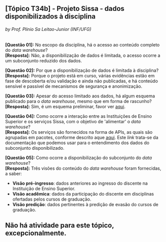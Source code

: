 ## [Tópico T34b] - Projeto Sissa - dados disponibilizados à disciplina
###### *by Prof. Plinio Sa Leitao-Junior (INF/UFG)*

**[Questão 01]:** No escopo da disciplina, há o acesso ao conteúdo completo do _data warehouse_?<br>
**[Resposta]:** Não, a disponibilização de dados é limitada, o acesso ocorre a um subconjunto reduzido dos dados.

**[Questão 02]:** Por que a disponibilização de dados é limitada à disciplina?<br>
**[Resposta]:** Porque o projeto está em curso, várias evidências estão em fase de descoberta e/ou validação e ainda não publicadas, e há conteúdo sensível e passível de mecanismos de segurança e anonimização.

**[Questão 03]:** Apesar do acesso limitado aos dados, há algum esquema publicado para o _data warehouse_, mesmo que em forma de rascunho?<br>
**[Resposta]:** Sim, é um esquema preliminar, favor ver [aqui](https://static.sissa.ufg.br/up_images/modelo.png).

**[Questão 04]:** Como ocorre a interação entre as Instituições de Ensino Superior e os serviços Sissa, com o objetivo de 'alimentar' o _data warehouse_?<br>
**[Resposta]:** Os serviços são fornecidos na forma de APIs, as quais são agrupadas em pacotes, conforme descrito aque [aqui](https://api.sissa.ufg.br/). Este _link_ trata-se da documentação que podemos usar para o entendimento dos dados do subconjunto disponibilizado.

**[Questão 05]:** Como ocorre a disponibilização do subconjunto do _data warehouse_?<br>
**[Resposta]:** Três visões do conteúdo do _data warehouse_ foram fornecidas, a saber:
- **Visão pré-ingresso**: dados anteriores ao ingresso do discente na Instituição de Ensino Superior.
- **Visão acadêmica**: dados da participação do discente em disciplinas ofertadas pelos cursos de graduação.
- **Visão predição**: dados pertinentes à predição de evasão do cursos de graduação.

## Não há atividade para este tópico, excepcionalmente.
